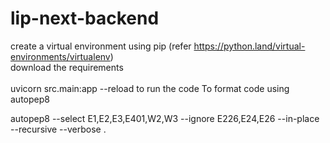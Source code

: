 # lip-next-backend

create a virtual environment using pip (refer https://python.land/virtual-environments/virtualenv)<br>
download the requirements <br>
<br>
uvicorn src.main:app --reload to run the code
To format code using autopep8

autopep8 --select E1,E2,E3,E401,W2,W3 --ignore E226,E24,E26 --in-place --recursive --verbose .